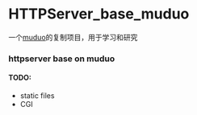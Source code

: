 
# HTTPServer_base_muduo


一个[muduo](https://github.com/chenshuo/muduo)的复制项目，用于学习和研究



### httpserver base on muduo
#### TODO:
- static files
- CGI 
